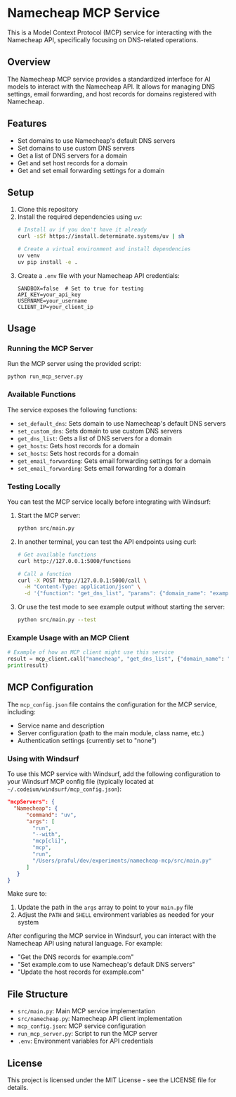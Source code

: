# Namecheap MCP Service

This is a Model Context Protocol (MCP) service for interacting with the Namecheap API, specifically focusing on DNS-related operations.

## Overview

The Namecheap MCP service provides a standardized interface for AI models to interact with the Namecheap API. It allows for managing DNS settings, email forwarding, and host records for domains registered with Namecheap.

## Features

- Set domains to use Namecheap's default DNS servers
- Set domains to use custom DNS servers
- Get a list of DNS servers for a domain
- Get and set host records for a domain
- Get and set email forwarding settings for a domain

## Setup

1. Clone this repository
2. Install the required dependencies using `uv`:
   ```bash
   # Install uv if you don't have it already
   curl -sSf https://install.determinate.systems/uv | sh
   
   # Create a virtual environment and install dependencies
   uv venv
   uv pip install -e .
   ```
3. Create a `.env` file with your Namecheap API credentials:
   ```
   SANDBOX=false  # Set to true for testing
   API_KEY=your_api_key
   USERNAME=your_username
   CLIENT_IP=your_client_ip
   ```

## Usage

### Running the MCP Server

Run the MCP server using the provided script:

```
python run_mcp_server.py
```

### Available Functions

The service exposes the following functions:

- `set_default_dns`: Sets domain to use Namecheap's default DNS servers
- `set_custom_dns`: Sets domain to use custom DNS servers
- `get_dns_list`: Gets a list of DNS servers for a domain
- `get_hosts`: Gets host records for a domain
- `set_hosts`: Sets host records for a domain
- `get_email_forwarding`: Gets email forwarding settings for a domain
- `set_email_forwarding`: Sets email forwarding for a domain

### Testing Locally

You can test the MCP service locally before integrating with Windsurf:

1. Start the MCP server:
   ```bash
   python src/main.py
   ```

2. In another terminal, you can test the API endpoints using curl:
   ```bash
   # Get available functions
   curl http://127.0.0.1:5000/functions
   
   # Call a function
   curl -X POST http://127.0.0.1:5000/call \
     -H "Content-Type: application/json" \
     -d '{"function": "get_dns_list", "params": {"domain_name": "example.com"}}'
   ```

3. Or use the test mode to see example output without starting the server:
   ```bash
   python src/main.py --test
   ```

### Example Usage with an MCP Client

```python
# Example of how an MCP client might use this service
result = mcp_client.call("namecheap", "get_dns_list", {"domain_name": "example.com"})
print(result)
```

## MCP Configuration

The `mcp_config.json` file contains the configuration for the MCP service, including:

- Service name and description
- Server configuration (path to the main module, class name, etc.)
- Authentication settings (currently set to "none")

### Using with Windsurf

To use this MCP service with Windsurf, add the following configuration to your Windsurf MCP config file (typically located at `~/.codeium/windsurf/mcp_config.json`):

```json
"mcpServers": {
  "Namecheap": {
      "command": "uv",
      "args": [
        "run",
        "--with",
        "mcp[cli]",
        "mcp",
        "run",
        "/Users/praful/dev/experiments/namecheap-mcp/src/main.py"
      ]
   }
}
```

Make sure to:

1. Update the path in the `args` array to point to your `main.py` file
2. Adjust the `PATH` and `SHELL` environment variables as needed for your system

After configuring the MCP service in Windsurf, you can interact with the Namecheap API using natural language. For example:

- "Get the DNS records for example.com"
- "Set example.com to use Namecheap's default DNS servers"
- "Update the host records for example.com"

## File Structure

- `src/main.py`: Main MCP service implementation
- `src/namecheap.py`: Namecheap API client implementation
- `mcp_config.json`: MCP service configuration
- `run_mcp_server.py`: Script to run the MCP server
- `.env`: Environment variables for API credentials

## License

This project is licensed under the MIT License - see the LICENSE file for details.

